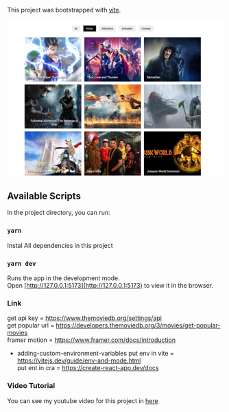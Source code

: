 This project was bootstrapped with [vite](https://vitejs.dev/guide/#scaffolding-your-first-vite-project).

![Project Preview](./filter.png)

## Available Scripts

In the project directory, you can run:

### `yarn`

Instal All dependencies in this project

### `yarn dev`

Runs the app in the development mode.<br />
Open [http://127.0.0.1:5173](http://127.0.0.1:5173) to view it in the browser.

### Link

get api key = https://www.themoviedb.org/settings/api<br />
get popular url = https://developers.themoviedb.org/3/movies/get-popular-movies<br />
framer motion = https://www.framer.com/docs/introduction<br />

- adding-custom-environment-variables
put env in vite = https://vitejs.dev/guide/env-and-mode.html<br />
put ent in cra = https://create-react-app.dev/docs<br />


### Video Tutorial

You can see my youtube video for this project in [here](https://youtu.be/f4f7vwL4TcQ)